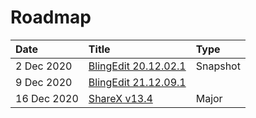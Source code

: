 # Roadmap

| Date | Title | Type |
| :--- | :--- | :--- |
| 2 Dec 2020 | [BlingEdit 20.12.02.1](https://www.reddit.com/r/BlingEdit/comments/k545tl) | Snapshot |
| 9 Dec 2020 | [BlingEdit 21.12.09.1](https://www.reddit.com/r/BlingEdit/comments/k9olbc) |  |
| 16 Dec 2020 | [ShareX v13.4](https://getsharex.com/changelog/#sharex-1340---2020-12-16) | Major |


